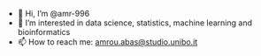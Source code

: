 - 👋 Hi, I’m @amr-996
- 👀 I’m interested in data science, statistics, machine learning and bioinformatics
- 📫 How to reach me: amrou.abas@studio.unibo.it

<!---
amr-996/amr-996 is a ✨ special ✨ repository because its `README.md` (this file) appears on your GitHub profile.
You can click the Preview link to take a look at your changes.
--->
